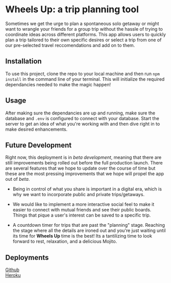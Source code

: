 # Wheels Up: a trip planning tool

Sometimes we get the urge to plan a spontaneous solo getaway or might want to wrangle your friends for a group trip without the hassle of trying to coordinate ideas across different platforms. This app allows users to quickly plan a trip tailored to their own specific desires or select a trip from one of our pre-selected travel reccomendations and add on to them.

## Installation
To use this project, clone the repo to your local machine and then run `npm install` in the command line of your terminal. This will initialize the required dependancies needed to make the magic happen!

## Usage
After making sure the dependancies are up and running, make sure the database and `.env` is configured to connect with your database. Start the server to get an idea of what you're working with and then dive right in to make desired enhancements. 

## Future Development
Right now, this deployment is in *beta development*, meaning that there are still improvements being rolled out before the full production launch. There are several features that we hope to update over the course of time but these are the most pressing improvements that we hope will propel the app out of *beta*. 

  - Being in control of what you share is important in a digital era, which is why we want to incorporate public and private trips/getaways.

  - We would like to implement a more interactive social feel to make it easier to connect with mutual friends and see their public boards. Things that pique a user's interest can be saved to a specific trip.

  - A countdown timer for trips that are past the "planning" stage. Reaching the stage where all the details are ironed out and you're just waiting until its time for <strong> Wheels Up </strong> time is the best! Its a tantilizing time to look forward to rest, relaxation, and a delicious Mojito.

## Deployments
[Github](https://github.com/bk7711/travel_project)   
[Heroku](https://murmuring-springs-00638.herokuapp.com/)   
